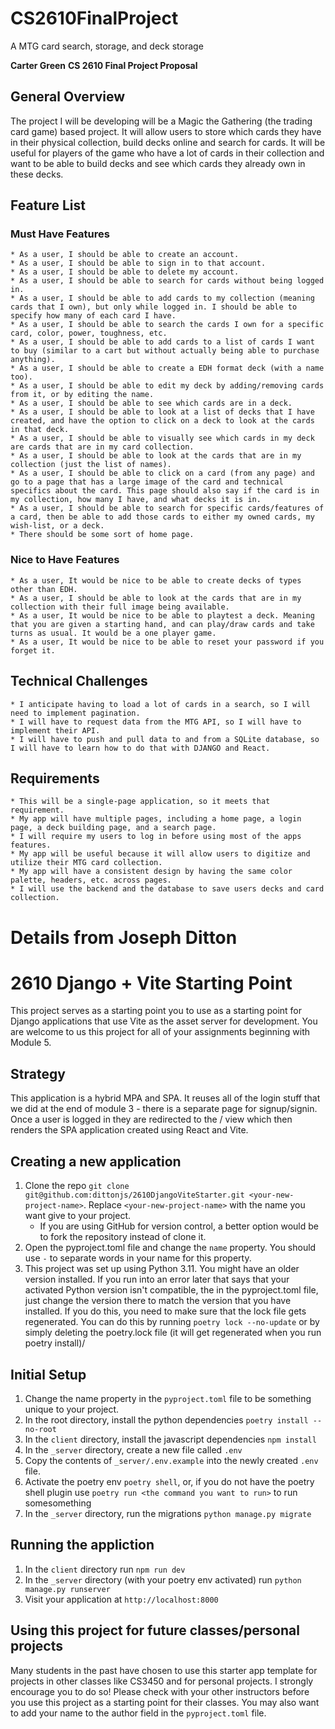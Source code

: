 # CS2610FinalProject
A MTG card search, storage, and deck storage


**Carter Green**
**CS 2610 Final Project Proposal**


 ## General Overview
The project I will be developing will be a Magic the Gathering (the trading card game) based project. It will allow users to store which cards they have in their physical collection, build decks online and search for cards. It will be useful for players of the game who have a lot of cards in their collection and want to be able to build decks and see which cards they already own in these decks.

 ## Feature List
### Must Have Features
    * As a user, I should be able to create an account.
    * As a user, I should be able to sign in to that account.
    * As a user, I should be able to delete my account.
    * As a user, I should be able to search for cards without being logged in.
    * As a user, I should be able to add cards to my collection (meaning cards that I own), but only while logged in. I should be able to specify how many of each card I have.
    * As a user, I should be able to search the cards I own for a specific card, color, power, toughness, etc.
    * As a user, I should be able to add cards to a list of cards I want to buy (similar to a cart but without actually being able to purchase anything).
    * As a user, I should be able to create a EDH format deck (with a name too).
    * As a user, I should be able to edit my deck by adding/removing cards from it, or by editing the name.
    * As a user, I should be able to see which cards are in a deck.
    * As a user, I should be able to look at a list of decks that I have created, and have the option to click on a deck to look at the cards in that deck.
    * As a user, I should be able to visually see which cards in my deck are cards that are in my card collection.
    * As a user, I should be able to look at the cards that are in my collection (just the list of names).
    * As a user, I should be able to click on a card (from any page) and go to a page that has a large image of the card and technical specifics about the card. This page should also say if the card is in my collection, how many I have, and what decks it is in.
    * As a user, I should be able to search for specific cards/features of a card, then be able to add those cards to either my owned cards, my wish-list, or a deck.
    * There should be some sort of home page.
### Nice to Have Features
    * As a user, It would be nice to be able to create decks of types other than EDH.
    * As a user, I should be able to look at the cards that are in my collection with their full image being available.
    * As a user, It would be nice to be able to playtest a deck. Meaning that you are given a starting hand, and can play/draw cards and take turns as usual. It would be a one player game.
    * As a user, It would be nice to be able to reset your password if you forget it.
    
## Technical Challenges
    * I anticipate having to load a lot of cards in a search, so I will need to implement pagination.
    * I will have to request data from the MTG API, so I will have to implement their API.
    * I will have to push and pull data to and from a SQLite database, so I will have to learn how to do that with DJANGO and React.

## Requirements
    * This will be a single-page application, so it meets that requirement.
    * My app will have multiple pages, including a home page, a login page, a deck building page, and a search page.
    * I will require my users to log in before using most of the apps features.
    * My app will be useful because it will allow users to digitize and utilize their MTG card collection.
    * My app will have a consistent design by having the same color palette, headers, etc. across pages.
    * I will use the backend and the database to save users decks and card collection.






# Details from Joseph Ditton

# 2610 Django + Vite Starting Point
This project serves as a starting point you to use as a starting point for Django applications that use Vite as the asset server for development. You are welcome to us this project for all of your assignments beginning with Module 5.

## Strategy
This application is a hybrid MPA and SPA. It reuses all of the login stuff that we did at the end of module 3 - there is a separate page for signup/signin. Once a user is logged in they are redirected to the / view which then renders the SPA application created using React and Vite.

## Creating a new application
1. Clone the repo `git clone git@github.com:dittonjs/2610DjangoViteStarter.git <your-new-project-name>`. Replace `<your-new-project-name>` with the name you want give to your project.
   - If you are using GitHub for version control, a better option would be to fork the repository instead of clone it.
3. Open the pyproject.toml file and change the `name` property. You should use `-` to separate words in your name for this property.
4. This project was set up using Python 3.11. You might have an older version installed. If you run into an error later that says that your activated Python version isn't compatible, the in the pyproject.toml file, just change the version there to match the version that you have installed. If you do this, you need to make sure that the lock file gets regenerated. You can do this by running `poetry lock --no-update` or by simply deleting the poetry.lock file (it will get regenerated when you run poetry install)/

## Initial Setup
1. Change the name property in the `pyproject.toml` file to be something unique to your project.
1. In the root directory, install the python dependencies `poetry install --no-root`
2. In the `client` directory, install the javascript dependencies `npm install`
3. In the `_server` directory, create a new file called `.env`
4. Copy the contents of `_server/.env.example` into the newly created `.env` file.
5. Activate the poetry env `poetry shell`, or, if you do not have the poetry shell plugin use `poetry run <the command you want to run>` to run somesomething
6. In the `_server` directory, run the migrations `python manage.py migrate`

## Running the appliction
1. In the `client` directory run `npm run dev`
2. In the `_server` directory (with your poetry env activated) run `python manage.py runserver`
3. Visit your application at `http://localhost:8000`

## Using this project for future classes/personal projects
Many students in the past have chosen to use this starter app template for projects in other classes like CS3450 and for personal projects. I strongly encourage you to do so! Please check with your other instructors before you use this project as a starting point for their classes. You may also want to add your name to the author field in the `pyproject.toml` file.

